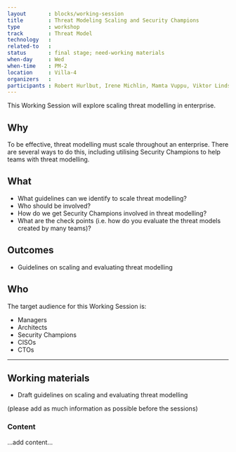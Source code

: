 ```yaml
---
layout       : blocks/working-session
title        : Threat Modeling Scaling and Security Champions
type         : workshop
track        : Threat Model
technology   :
related-to   :
status       : final stage; need-working materials
when-day     : Wed
when-time    : PM-2
location     : Villa-4
organizers   :
participants : Robert Hurlbut, Irene Michlin, Mamta Vuppu, Viktor Lindström, Steven Wierckx
---
```


This Working Session will explore scaling threat modelling in enterprise.

## Why

To be effective, threat modelling must scale throughout an enterprise. There are several ways to do this, including utilising Security Champions to help teams with threat modelling.

## What

- What guidelines can we identify to scale threat modelling?
- Who should be involved? 
- How do we get Security Champions involved in threat modelling?
- What are the check points (i.e. how do you evaluate the threat models created by many teams)?

## Outcomes

- Guidelines on scaling and evaluating threat modelling

## Who

The target audience for this Working Session is:

 -  Managers
 -  Architects
 -  Security Champions
 -  CISOs
 -  CTOs
 
 --- 

## Working materials

- Draft guidelines on scaling and evaluating threat modelling

(please add as much information as possible before the sessions)

### Content

...add content...
